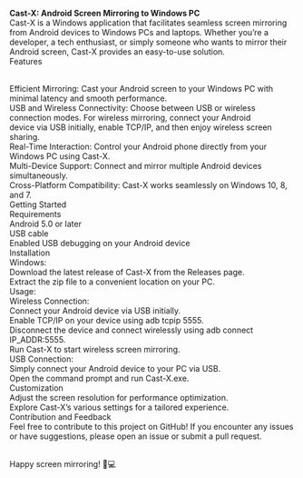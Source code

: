 <b>Cast-X: Android Screen Mirroring to Windows PC</b>
<br>
Cast-X is a Windows application that facilitates seamless screen mirroring from Android devices to Windows PCs and laptops. Whether you’re a developer, a tech enthusiast, or simply someone who wants to mirror their Android screen, Cast-X provides an easy-to-use solution.
<br>
Features
<br>
<p>
<br>  Efficient Mirroring: Cast your Android screen to your Windows PC with minimal latency and smooth performance.
<br>USB and Wireless Connectivity: Choose between USB or wireless connection modes. For wireless mirroring, connect your Android <br>device via USB initially, enable TCP/IP, and then enjoy wireless screen sharing.
<br>Real-Time Interaction: Control your Android phone directly from your Windows PC using Cast-X.
<br>Multi-Device Support: Connect and mirror multiple Android devices simultaneously.
<br>Cross-Platform Compatibility: Cast-X works seamlessly on Windows 10, 8, and 7.
<br>Getting Started
<br>Requirements
<br>Android 5.0 or later
<br>USB cable
<br>Enabled USB debugging on your Android device
<br>Installation
<br>Windows:
<br>Download the latest release of Cast-X from the Releases page.
<br>Extract the zip file to a convenient location on your PC.
<br>Usage:
<br>Wireless Connection:
<br>Connect your Android device via USB initially.
<br>Enable TCP/IP on your device using adb tcpip 5555.
<br>Disconnect the device and connect wirelessly using adb connect IP_ADDR:5555.
<br>Run Cast-X to start wireless screen mirroring.
<br>USB Connection:
<br>Simply connect your Android device to your PC via USB.
<br>Open the command prompt and run Cast-X.exe.
<br>Customization
<br>Adjust the screen resolution for performance optimization.
<br>Explore Cast-X’s various settings for a tailored experience.
<br>Contribution and Feedback
<br>Feel free to contribute to this project on GitHub! If you encounter any issues or have suggestions, please open an issue or submit a pull request.

<br>Happy screen mirroring! 📱💻
</p>
